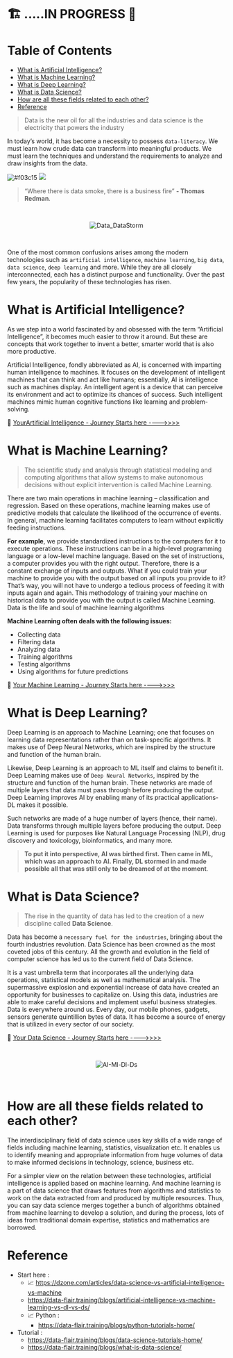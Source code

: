 

#  🏗️  .....IN PROGRESS 🚧 

Table of Contents
=================


   * [What is Artificial Intelligence?](#what-is-artificial-intelligence)
   * [What is Machine Learning?](#what-is-machine-learning)
   * [What is Deep Learning?](#what-is-deep-learning)
   * [What is Data Science?](#what-is-data-science)
   * [How are all these fields related to each other?](#how-are-all-these-fields-related-to-each-other)
   * [Reference](#reference)

> Data is the new oil for all the industries and data science is the electricity that powers the industry



**I**n today’s world, it has become a necessity to possess `data-literacy`. We must learn how crude data can transform into meaningful products. We must learn the techniques and understand the requirements to analyze and draw insights from the data.

 ![#f03c15](https://placehold.it/15/f03c15/000000?text=+) 
 ![](https://placehold.it/15/113cf5/000sa00?text=+++++) 


> “Where there is data smoke, there is a business fire” **- Thomas Redman**.

<br>

<p align="center">
  <img src="../PlayGround/ResourcesFiles/Data_aka_DL,ML,AI,DS/Data_DataStorm.jpg" alt="Data_DataStorm">
</p>

<br>

One of the most common confusions arises among the modern technologies such as `artificial intelligence`, `machine learning`, `big data`, `data science`, `deep learning` and more. While they are all closely interconnected, each has a distinct purpose and functionality. Over the past few years, the popularity of these technologies has risen.

<!-- <dl>
  <dt><b>Definition list</b></dt>
  <dd>Is something people use sometimes.</dd>

  <dt>Markdown in HTML</dt>
  <dd>Does *not* work **very** well. Use HTML <em>tags</em>.</dd>
</dl> -->

# What is Artificial Intelligence?
As we step into a world fascinated by and obsessed with the term “Artificial Intelligence”, it becomes much easier to throw it around. But these are concepts that work together to invent a better, smarter world that is also more productive.

Artificial Intelligence, fondly abbreviated as AI, is concerned with imparting human intelligence to machines. It focuses on the development of intelligent machines that can think and act like humans; essentially, AI is intelligence such as machines display. An intelligent agent is a device that can perceive its environment and act to optimize its chances of success. Such intelligent machines mimic human cognitive functions like learning and problem-solving.

🏁 [YourArtificial Intelligence - Journey Starts here ---->>>>](3.AI/README.md)

# What is Machine Learning?

>The scientific study and analysis through statistical modeling and computing algorithms that allow systems to make autonomous decisions without explicit intervention is called Machine Learning.

There are two main operations in machine learning – classification and regression. Based on these operations, machine learning makes use of predictive models that calculate the likelihood of the occurrence of events. In general, machine learning facilitates computers to learn without explicitly feeding instructions.

**For example**, we provide standardized instructions to the computers for it to execute operations. These instructions can be in a high-level programming language or a low-level machine language. Based on the set of instructions, a computer provides you with the right output. Therefore, there is a constant exchange of inputs and outputs. What if you could train your machine to provide you with the output based on all inputs you provide to it? That’s way, you will not have to undergo a tedious process of feeding it with inputs again and again. This methodology of training your machine on historical data to provide you with the output is called Machine Learning. Data is the life and soul of machine learning algorithms


**Machine Learning often deals with the following issues:**

* Collecting data
* Filtering data
* Analyzing data
* Training algorithms
* Testing algorithms
* Using algorithms for future predictions

🏁 [Your Machine Learning - Journey Starts here ---->>>>](2.MachineLearning/README.md)



# What is Deep Learning?
Deep Learning is an approach to Machine Learning; one that focuses on learning data representations rather than on task-specific algorithms. It makes use of Deep Neural Networks, which are inspired by the structure and function of the human brain.


Likewise, Deep Learning is an approach to ML itself and claims to benefit it. Deep Learning makes use of `Deep Neural Networks`, inspired by the structure and function of the human brain. These networks are made of multiple layers that data must pass through before producing the output. Deep Learning improves AI by enabling many of its practical applications- DL makes it possible.



Such networks are made of a huge number of layers (hence, their name). Data transforms through multiple layers before producing the output.
Deep Learning is used for purposes like Natural Language Processing (NLP), drug discovery and toxicology, bioinformatics, and many more.

> **To put it into perspective, AI was birthed first. Then came in ML, which was an approach to AI. Finally, DL stormed in and made possible all that was still only to be dreamed of at the moment**.



# What is Data Science?


> The rise in the quantity of data has led to the creation of a new discipline called **Data Science**.

Data has become a `necessary fuel for the industries`, bringing about the fourth industries revolution. Data Science has been crowned as the most coveted jobs of this century. All the growth and evolution in the field of computer science has led us to the current field of Data Science.

It is a vast umbrella term that incorporates all the underlying data operations, statistical models as well as mathematical analysis. The supermassive explosion and exponential increase of data have created an opportunity for businesses to capitalize on. Using this data, industries are able to make careful decisions and implement useful business strategies. Data is everywhere around us. Every day, our mobile phones, gadgets, sensors generate quintillion bytes of data. It has become a source of energy that is utilized in every sector of our society.
<!-- <br><br><br><br><br><br><br><br><br><br><br><br><br><br><br><br><br><br><br><br><br><br> -->






🏁 [Your Data Science - Journey Starts here ---->>>>](DataScience/README.md)




<br>

<p align="center">
  <img src="../PlayGround/ResourcesFiles/Data_aka_DL,ML,AI,DS/AI-Ml-Dl-Ds.jpg" alt="AI-Ml-Dl-Ds">
</p>

<br>







<!-- <br>


<p align="center">
  <img width="600" height="400" src="" alt="">
</p>

<br> -->









# How are all these fields related to each other?

The interdisciplinary field of data science uses key skills of a wide range of fields including machine learning, statistics, visualization etc. It enables us to identify meaning and appropriate information from huge volumes of data to make informed decisions in technology, science, business etc.

For a simpler view on the relation between these technologies, artificial intelligence is applied based on machine learning. And machine learning is a part of data science that draws features from algorithms and statistics to work on the data extracted from and produced by multiple resources. Thus, you can say data science merges together a bunch of algorithms obtained from machine learning to develop a solution, and during the process, lots of ideas from traditional domain expertise, statistics and mathematics are borrowed.










# Reference

- Start here : 
  - :chart_with_upwards_trend: https://dzone.com/articles/data-science-vs-artificial-intelligence-vs-machine
  - https://data-flair.training/blogs/artificial-intelligence-vs-machine-learning-vs-dl-vs-ds/
  - :chart_with_upwards_trend: Python :
    - https://data-flair.training/blogs/python-tutorials-home/
-  Tutorial : 
   -  https://data-flair.training/blogs/data-science-tutorials-home/
   -  https://data-flair.training/blogs/what-is-data-science/

<!-- <br>

<p align="center">
  <img width="600" height="400" src="" alt="">
</p>

<br> -->
